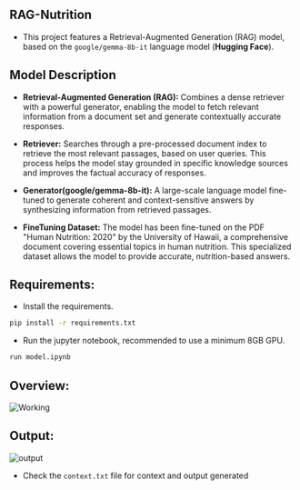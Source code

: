 
## RAG-Nutrition

- This project features a Retrieval-Augmented Generation (RAG) model, based on the `google/gemma-8b-it` language model (**Hugging Face**).

## Model Description

- **Retrieval-Augmented Generation (RAG):** 
    Combines a dense retriever with a powerful generator, enabling the model to fetch relevant information from a document set and generate contextually accurate responses.

- **Retriever:**  Searches through a pre-processed document index to retrieve the most relevant passages, based on user queries. This process helps the model stay grounded in specific knowledge sources and improves the factual accuracy of responses.

- **Generator(google/gemma-8b-it):** A large-scale language model fine-tuned to generate coherent and context-sensitive answers by synthesizing information from retrieved passages.

- **FineTuning Dataset:**  The model has been fine-tuned on the PDF "Human Nutrition: 2020" by the University of Hawaii, a comprehensive document covering essential topics in human nutrition. This specialized dataset allows the model to provide accurate, nutrition-based answers.
## Requirements:

* Install the requirements.
```bash
pip install -r requirements.txt
```
* Run the jupyter notebook, recommended to use a minimum 8GB GPU.
```bash
run model.ipynb
```
## Overview:

![Working](https://github.com/user-attachments/assets/8a84dc24-4408-4e6e-8b2c-753a63cc3196)


## Output:
![output](https://github.com/user-attachments/assets/69bf9126-0e2c-4861-9ca6-383788b1db6a)

* Check the `context.txt` file for context and output generated

